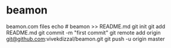 # beamon
beamon.com files
echo # beamon >> README.md
git init
git add README.md
git commit -m "first commit"
git remote add origin git@github.com:vivekdizzal/beamon.git
git push -u origin master
